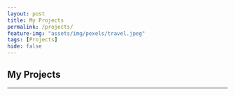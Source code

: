 ```yaml
---
layout: post
title: My Projects
permalink: /projects/
feature-img: "assets/img/pexels/travel.jpeg"
tags: [Projects]
hide: false
---
```


## My Projects
---

